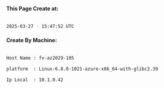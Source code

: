
   
#### This Page Create at:

```bash

2025-03-27 - 15:47:52 UTC

```

#### Create By Machine:

```bash

Host Name : fv-az2029-105

platform  : Linux-6.8.0-1021-azure-x86_64-with-glibc2.39

Ip Local  : 10.1.0.42

```

